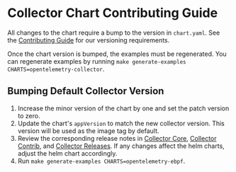 # Collector Chart Contributing Guide

All changes to the chart require a bump to the version in `chart.yaml`. See the [Contributing Guide](https://github.com/open-telemetry/opentelemetry-helm-charts/blob/main/CONTRIBUTING.md#versioning) for our versioning requirements.

Once the chart version is bumped, the examples must be regenerated.  You can regenerate examples by running `make generate-examples CHARTS=opentelemetry-collector`.

## Bumping Default Collector Version

1. Increase the minor version of the chart by one and set the patch version to zero.
2. Update the chart's `appVersion` to match the new collector version.  This version will be used as the image tag by default.
3. Review the corresponding release notes in [Collector Core](https://github.com/open-telemetry/opentelemetry-collector/releases), [Collector Contrib](https://github.com/open-telemetry/opentelemetry-collector-contrib/releases), and [Collector Releases](https://github.com/open-telemetry/opentelemetry-collector-releases/releases).  If any changes affect the helm charts, adjust the helm chart accordingly.
4. Run `make generate-examples CHARTS=opentelemetry-ebpf`.
